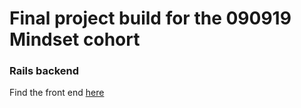 # Final project build for the 090919 Mindset cohort

### Rails backend
 Find the front end [here](https://github.com/cjbrock/async-redux-part-2-090919)